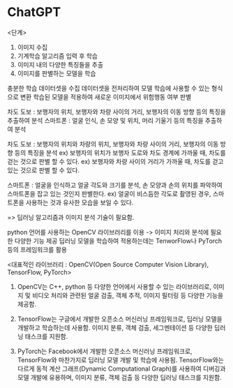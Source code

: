 # ChatGPT

<단계>
1. 이미지 수집
2. 기계학습 알고리즘 입력 후 학습
3. 이미지 내의 다양한 특징들을 추출
4. 이미지를 판별하는 모델을 학습

충분한 학습 데이터셋을 수집
데이터셋을 전처리하여 모델 학습에 사용할 수 있는 형식으로 변환
학습된 모델을 적용하여 새로운 이미지에서 위험행동 여부 판별


차도 도보 : 보행자의 위치, 보행자와 차량 사이의 거리, 보행자의 이동 방향 등의 특징을 추출하여 분석
스마트폰 : 얼굴 인식, 손 모양 및 위치, 머리 기울기 등의 특징을 추출하여 분석

차도 도보 : 보행자의 위치와 차량의 위치, 보행자와 차량 사이의 거리, 보행자의 이동 방향 등의 특징을 분석
ex) 보행자의 위치가 보행자 도로와 차도 경계에 가까울 때, 차도를 걷는 것으로 판별 할 수 있다.
ex) 보행자와 차량 사이의 거리가 가까울 때, 차도를 걷고 있는 것으로 판별 할 수 있다.

스마트폰 : 얼굴을 인식하고 얼굴 각도와 크기를 분석, 손 모양과 손의 위치를 파악하여 스마트폰을 잡고 있는 것인지 판별한다.
ex) 얼굴이 비스듬한 각도로 촬영된 경우, 스마트폰을 사용하는 것과 유사한 모습을 보일 수 있다.

=> 딥러닝 알고리즘과 이미지 분석 기술이 필요함.

python 언어를 사용하는 OpenCV 라이브러리를 이용 -> 이미지 처리와 분석에 필요한 다양한 기능 제공
딥러닝 모델을 학습하여 적용하는데는 TenworFlow나 PyTorch 등의 프레임워크를 활용


<대표적인 라이브러리 : OpenCV(Open Source Computer Vision Library), TensorFlow, PyTorch>
1. OpenCV는 C++, python 등 다양한 언어에서 사용할 수 있는 라이브러리로,
이미지 및 비디오 처리와 관련된 얼굴 검출, 객체 추적, 이미지 필터링 등 다양한 기능을 제공함.

2. TensorFlow는 구글에서 개발한 오픈소스 머신러닝 프레임워크로, 딥러닝 모델을 개발하고 학습하는데 사용함.
이미지 분류, 객체 검출, 세그멘테이션 등 다양한 딥러닝 태스크를 지원함.

3. PyTorch는 Facebook에서 개발한 오픈소스 머신러닝 프레임워크로, TensorFlow와 마찬가지로 딥러닝 모델 개발 및 학습에 사용됨.
TensorFlow와는 다르게 동적 계산 그래프(Dynamic Computational Graph)를 사용하여 디버깅과 모델 개발에 유용하며, 
이미지 분류, 객체 검출 등 다양한 딥러닝 태스크를 지원함.
